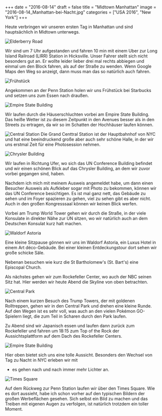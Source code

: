 +++
date = "2016-08-14"
draft = false
title = "Midtown Manhattan"
image = "2016-08-14_Manhattan-bei-Nacht.jpg"
categories = ["USA 2016", "New York"]
+++

Heute verbringen wir unseren ersten Tag in Manhattan und sind hauptsächlich in Midtown
unterwegs.

![Elderberry Road](/images/2016-08-14_Elderberry-Road.jpg)

Wir sind um 7 Uhr aufgestanden und
fahren 10 min mit einem Uber zur
Long Island Railroad (LIRR) Station in Hicksville.
Unser Fahrer stellt sich nicht besonders gut an.
Er wollte leider lieber drei mal rechts abbiegen
und einmal um den Block fahren,
als auf der Straße zu wenden. Wenn Google Maps
den Weg so anzeigt, dann muss man das so natürlich auch fahren.

![Frühstück](/images/2016-08-14_Breakfast.jpg)

Angekommen an der Penn Station holen wir uns
Frühstück bei
Starbucks
und setzen uns zum Essen nach draußen.

![Empire State Building](/images/2016-08-14_Empire-State-Building.jpg)

Wir laufen durch die Häuserschluchten
vorbei am Empire State Building.
Das heiße Wetter ist
zu diesem Zeitpunkt in den Avenues
besser als in den Streets zu ertragen, da
wir so im Schatten der Hochhäuser laufen können.

![Central Station](/images/2016-08-14_Central-Station.jpg)
Die Grand Centtral Station ist der Hauptbahnhof
von NYC und hat eine beeindruckend große
aber auch sehr schöne Halle, in der wir uns
erstmal Zeit für eine Photosession nehmen.

![Chrysler Building](/images/2016-08-14_Chrysler-Building.jpg)

Wir laufen in Richtung Ufer, wo sich das
UN Conference Building befindet und
wir einen schönen Blick auf das
Chrysler Building, an dem wir zuvor vorbei
gegangen sind, haben.

Nachdem ich mich mit meinem Ausweis angemeldet habe,
um dann einen Besucher Ausweis als
Aufkleber sogar mit Photo zu bekommen,
können wir das
UN Conference besichtigen.
Es ist mal ganz nett, das Gebäude zu sehen und
im Foyer spazieren zu gehen, viel zu sehen
gibt es aber nicht. Auch in den
großen Kongresssaal können wir keinen Blick werfen.

Vorbei am Trump World Tower gehen wir durch
die Straße, in der viele Konsulate in direkter
Nähe zur UN sitzen, wo wir natürlich auch an
dem Deutschen Konsulat kurz halt machen.

![Waldorf Astoria](/images/2016-08-14_Waldorf-Astoria.jpg)

Eine kleine Sitzpause gönnen wir uns
im Waldorf Astoria, ein
Luxus Hotel in einem Art déco-Gebäude.
Bei einer kleinen Entdeckungstour dort
sehen wir große schicke Säle.

Nebenan besuchen wie kurz die
St Bartholomew's (St. Bart's)
eine Episcopal Church.

Als nächstes gehen wir zum Rockefeller Center,
wo auch der NBC seinen Sitz hat.
Hier werden wir heute Abend die Skyline
von oben betrachten.

![Central Park](/images/2016-08-14_Central-Park.jpg)

Nach einem kurzen Besuch des Trump Towers,
der mit goldenen Rolltreppen, gehen wir in den
Central Park und drehen eine kleine Runde.
Auf den Wegen ist es sehr voll, was auch an
den vielen Pokémon GO-Spielern liegt, die
zum Teil in Scharen durch den Park laufen.

Zu Abend sind wir Japanisch essen und
laufen dann zurück zum Rockefeller und fahren
um 18:15 zum Top of the Rock der
Aussichtsplattform auf dem Dach des Rockefeller Centers.

![Empire State Building](/images/2016-08-14_Empire-von-Rockefeller.jpg)

Hier oben bietet sich uns eine tolle Aussicht.
Besonders den Wechsel von Tag zu Nacht
in NYC erleben wir mit
- es gehen nach und nach immer mehr Lichter an.

![Times Square](/images/2016-08-14_Times-Square.jpg)

Auf dem Rückweg zur Penn Station laufen
wir über den Times Square.
Wie es dort aussieht, habe ich schon vorher
auf den typischen Bildern der großen
Werbeflächen gesehen.
Sich selbst ein Bild zu machen
und das Treiben mit eigenen Augen
zu verfolgen, ist natürlich trotzdem ein toller Moment.
